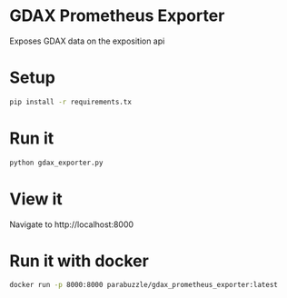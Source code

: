 GDAX Prometheus Exporter
===

Exposes GDAX data on the exposition api

# Setup

```bash
pip install -r requirements.tx
```

# Run it

```bash
python gdax_exporter.py
```

# View it

Navigate to http://localhost:8000

# Run it with docker

```bash
docker run -p 8000:8000 parabuzzle/gdax_prometheus_exporter:latest
```